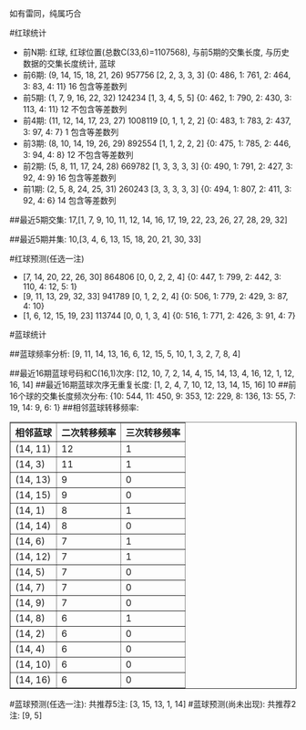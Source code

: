 <!-- 
.. title: 双色球2015067期(2015-06-11)数据分析报告
.. slug: slott-2015067-2015-06-11-report
.. date: 2015-06-12 08:00:00 UTC+08:00
.. tags: Lottery
.. link: 
.. description: 
.. type: text
-->

如有雷同，纯属巧合

<!-- TEASER_END-->

#红球统计

- 前N期: 红球, 红球位置(总数C(33,6)=1107568), 与前5期的交集长度, 与历史数据的交集长度统计, 蓝球
- 前6期: (9, 14, 15, 18, 21, 26) 957756 [2, 2, 3, 3, 3] {0: 486, 1: 761, 2: 464, 3: 83, 4: 11} 16 包含等差数列
- 前5期: (1, 7, 9, 16, 22, 32) 124234 [1, 3, 4, 5, 5] {0: 462, 1: 790, 2: 430, 3: 113, 4: 11} 12 不包含等差数列
- 前4期: (11, 12, 14, 17, 23, 27) 1008119 [0, 1, 1, 2, 2] {0: 483, 1: 783, 2: 437, 3: 97, 4: 7} 1 包含等差数列
- 前3期: (8, 10, 14, 19, 26, 29) 892554 [1, 1, 2, 2, 2] {0: 475, 1: 785, 2: 446, 3: 94, 4: 8} 12 不包含等差数列
- 前2期: (5, 8, 11, 17, 24, 28) 669782 [1, 3, 3, 3, 3] {0: 490, 1: 791, 2: 427, 3: 92, 4: 9} 16 包含等差数列
- 前1期: (2, 5, 8, 24, 25, 31) 260243 [3, 3, 3, 3, 3] {0: 494, 1: 807, 2: 411, 3: 92, 4: 6} 14 包含等差数列

##最近5期交集:
17,[1, 7, 9, 10, 11, 12, 14, 16, 17, 19, 22, 23, 26, 27, 28, 29, 32]

##最近5期并集:
10,[3, 4, 6, 13, 15, 18, 20, 21, 30, 33]

#红球预测(任选一注)

- [7, 14, 20, 22, 26, 30] 864806 [0, 0, 2, 2, 4] {0: 447, 1: 799, 2: 442, 3: 110, 4: 12, 5: 1}
- [9, 11, 13, 29, 32, 33] 941789 [0, 1, 2, 2, 4] {0: 506, 1: 779, 2: 429, 3: 87, 4: 10}
- [1, 6, 12, 15, 19, 23] 113744 [0, 0, 1, 3, 4] {0: 516, 1: 771, 2: 426, 3: 91, 4: 7}

#蓝球统计

##蓝球频率分析:
[9, 11, 14, 13, 16, 6, 12, 15, 5, 10, 1, 3, 2, 7, 8, 4]

##最近16期蓝球号码和C(16,1)次序:
[12, 10, 7, 2, 14, 4, 15, 14, 13, 4, 16, 12, 1, 12, 16, 14]
##最近16期蓝球次序无重复长度:
[1, 2, 4, 7, 10, 12, 13, 14, 15, 16] 10
##前16个球的交集长度频次分布:
{10: 544, 11: 450, 9: 353, 12: 229, 8: 136, 13: 55, 7: 19, 14: 9, 6: 1}
##相邻蓝球转移频率:
<table border="1" class="table table-striped dataframe">
  <thead>
    <tr style="text-align: right;">
      <th>相邻蓝球</th>
      <th>二次转移频率</th>
      <th>三次转移频率</th>
    </tr>
  </thead>
  <tbody>
    <tr>
      <td>(14, 11)</td>
      <td>12</td>
      <td>1</td>
    </tr>
    <tr>
      <td>(14, 3)</td>
      <td>11</td>
      <td>1</td>
    </tr>
    <tr>
      <td>(14, 13)</td>
      <td>9</td>
      <td>0</td>
    </tr>
    <tr>
      <td>(14, 15)</td>
      <td>9</td>
      <td>0</td>
    </tr>
    <tr>
      <td>(14, 1)</td>
      <td>8</td>
      <td>1</td>
    </tr>
    <tr>
      <td>(14, 14)</td>
      <td>8</td>
      <td>0</td>
    </tr>
    <tr>
      <td>(14, 6)</td>
      <td>7</td>
      <td>1</td>
    </tr>
    <tr>
      <td>(14, 12)</td>
      <td>7</td>
      <td>1</td>
    </tr>
    <tr>
      <td>(14, 5)</td>
      <td>7</td>
      <td>0</td>
    </tr>
    <tr>
      <td>(14, 7)</td>
      <td>7</td>
      <td>0</td>
    </tr>
    <tr>
      <td>(14, 9)</td>
      <td>7</td>
      <td>0</td>
    </tr>
    <tr>
      <td>(14, 8)</td>
      <td>6</td>
      <td>1</td>
    </tr>
    <tr>
      <td>(14, 2)</td>
      <td>6</td>
      <td>0</td>
    </tr>
    <tr>
      <td>(14, 4)</td>
      <td>6</td>
      <td>0</td>
    </tr>
    <tr>
      <td>(14, 10)</td>
      <td>6</td>
      <td>0</td>
    </tr>
    <tr>
      <td>(14, 16)</td>
      <td>6</td>
      <td>0</td>
    </tr>
  </tbody>
</table>
#蓝球预测(任选一注):
共推荐5注: [3, 15, 13, 1, 14]
#蓝球预测(尚未出现):
共推荐2注: [9, 5]

